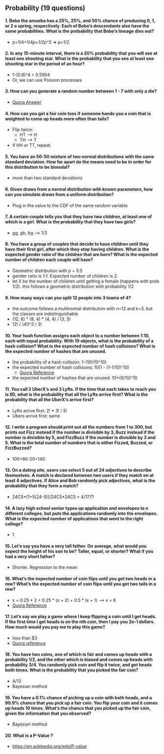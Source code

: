 ## Probability (19 questions)

#### 1. Bobo the amoeba has a 25%, 25%, and 50% chance of producing 0, 1, or 2 o spring, respectively. Each of Bobo’s descendants also have the same probabilities. What is the probability that Bobo’s lineage dies out?
  - p=1/4+1/4*p+1/2*p^2 => p=1/2

#### 2. In any 15-minute interval, there is a 20% probability that you will see at least one shooting star. What is the probability that you see at least one shooting star in the period of an hour?
  - 1-(0.8)^4 = 0.5904
  - Or, we can use Poisson processes

#### 3. How can you generate a random number between 1 - 7 with only a die?
  - [Quora Answer](https://www.quora.com/How-can-you-generate-a-random-number-between-1-7-with-only-a-die-1)

#### 4. How can you get a fair coin toss if someone hands you a coin that is weighted to come up heads more often than tails?
  - Flip twice:
    - HT --> H
    - TH --> T
  - If HH or TT, repeat.

#### 5. You have an 50-50 mixture of two normal distributions with the same standard deviation. How far apart do the means need to be in order for this distribution to be bimodal?
  - more than two standard deviations

#### 6. Given draws from a normal distribution with known parameters, how can you simulate draws from a uniform distribution?
  - Plug in the value to the CDF of the same random variable

#### 7. A certain couple tells you that they have two children, at least one of which is a girl. What is the probability that they have two girls?
  - gg, gb, bg --> 1/3

#### 8. You have a group of couples that decide to have children until they have their first girl, after which they stop having children. What is the expected gender ratio of the children that are born? What is the expected number of children each couple will have?
  - Geometric distribution with p = 0.5
  - gender ratio is 1:1. Expected number of children is 2.
  - let X be the number of children until getting a female (happens with prob 1/2). this follows a geometric distribution with probability 1/2

#### 9. How many ways can you split 12 people into 3 teams of 4?
  - the outcome follows a multinomial distribution with n=12 and k=3. but the classes are indistinguishable
  - (12, 8) * (8, 4) * (4, 4) / (3, 3)
  - 12! / (4!)^3 / 3!

#### 10. Your hash function assigns each object to a number between 1:10, each with equal probability. With 10 objects, what is the probability of a hash collision? What is the expected number of hash collisions? What is the expected number of hashes that are unused.
  - the probability of a hash collision: 1-(10!/10^10)
  - the expected number of hash collisions: 10(1 - (1-1/10)^10)
    - [Quora Reference](https://www.quora.com/Your-hash-function-assigns-each-object-to-a-number-between-1-10-each-with-equal-probability-With-10-objects-what-is-the-probability-of-a-hash-collision-What-is-the-expected-number-of-hash-collisions-What-is-the-expected-number-of-hashes-that-are-unused)
  - the expected number of hashes that are unused: 10*(9/10)^10

#### 11. You call 2 UberX’s and 3 Lyfts. If the time that each takes to reach you is IID, what is the probability that all the Lyfts arrive first? What is the probability that all the UberX’s arrive first?
  - Lyfts arrive first: 2! * 3! / 5!
  - Ubers arrive first: same

#### 12. I write a program should print out all the numbers from 1 to 300, but prints out Fizz instead if the number is divisible by 3, Buzz instead if the number is divisible by 5, and FizzBuzz if the number is divisible by 3 and 5. What is the total number of numbers that is either Fizzed, Buzzed, or FizzBuzzed?
  - 100+60-20=140

#### 13. On a dating site, users can select 5 out of 24 adjectives to describe themselves. A match is declared between two users if they match on at least 4 adjectives. If Alice and Bob randomly pick adjectives, what is the probability that they form a match?
  - 24C5*(1+5(24-5))/24C5*24C5 = 4/1771

#### 14. A lazy high school senior types up application and envelopes to n different colleges, but puts the applications randomly into the envelopes. What is the expected number of applications that went to the right college?
  - 1

#### 15. Let’s say you have a very tall father. On average, what would you expect the height of his son to be? Taller, equal, or shorter? What if you had a very short father?
  - Shorter. Regression to the mean

#### 16. What’s the expected number of coin flips until you get two heads in a row? What’s the expected number of coin flips until you get two tails in a row?
  - x = 0.25 * 2 + 0.25 * (x + 2) + 0.5 * (x + 1) --> x = 6
  - [Quora Reference](https://www.quora.com/What-is-the-expected-number-of-coin-flips-until-you-get-two-heads-in-a-row)

#### 17. Let’s say we play a game where I keep flipping a coin until I get heads. If the first time I get heads is on the nth coin, then I pay you 2n-1 dollars. How much would you pay me to play this game?
  - less than $3
  - [Quora reference](https://www.quora.com/I-will-flip-a-coin-until-I-get-my-first-heads-I-will-then-pay-you-2-n-1-where-n-is-the-total-number-of-coins-I-flipped-How-much-would-you-pay-me-to-play-this-game-You-can-only-play-once)

#### 18. You have two coins, one of which is fair and comes up heads with a probability 1/2, and the other which is biased and comes up heads with probability 3/4. You randomly pick coin and flip it twice, and get heads both times. What is the probability that you picked the fair coin?
  - 4/13
  - Bayesian method

#### 19. You have a 0.1% chance of picking up a coin with both heads, and a 99.9% chance that you pick up a fair coin. You flip your coin and it comes up heads 10 times. What’s the chance that you picked up the fair coin, given the information that you observed?
  - Bayesian method

#### 20. What is a P-Value ?
  - https://en.wikipedia.org/wiki/P-value

